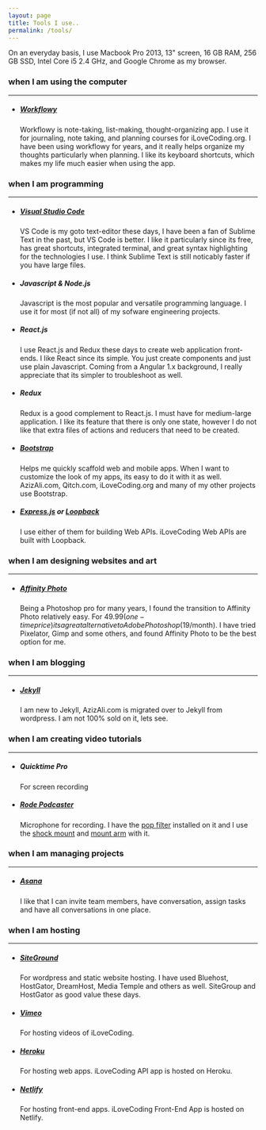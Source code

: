 ```yaml
---
layout: page
title: Tools I use..
permalink: /tools/
---
```


On an everyday basis, I use Macbook Pro 2013, 13" screen, 16 GB RAM, 256 GB SSD, Intel Core i5 2.4 GHz, and Google Chrome as my browser.

### when I am **using the computer**
---
- ##### [Workflowy](https://workflowy.com/)
  Workflowy is note-taking, list-making, thought-organizing app. I use it for journaling, note taking, and planning courses for iLoveCoding.org. I have been using workflowy for years, and it really helps organize my thoughts particularly when planning. I like its keyboard shortcuts, which makes my life much easier when using the app.

### when I am **programming**
---
- ##### [Visual Studio Code](https://code.visualstudio.com/)
  VS Code is my goto text-editor these days, I have been a fan of Sublime Text in the past, but VS Code is better. I like it particularly since its free, has great shortcuts, integrated terminal, and great syntax highlighting for the technologies I use. I think Sublime Text is still noticably faster if you have large files.

- ##### Javascript & Node.js
  Javascript is the most popular and versatile programming language. I use it for most (if not all) of my sofware engineering projects.

- ##### React.js
  I use React.js and Redux these days to create web application front-ends. I like React since its simple. You just create components and just use plain Javascript. Coming from a Angular 1.x background, I really appreciate that its simpler to troubleshoot as well.

- ##### Redux
  Redux is a good complement to React.js. I must have for medium-large application. I like its feature that there is only one state, however I do not like that extra files of actions and reducers that need to be created.

- ##### [Bootstrap](https://getbootstrap.com/)
  Helps me quickly scaffold web and mobile apps. When I want to customize the look of my apps, its easy to do it with it as well. AzizAli.com, Qitch.com, iLoveCoding.org and many of my other projects use Bootstrap.

- ##### [Express.js](https://expressjs.com) or [Loopback](https://loopback.io/)
  I use either of them for building Web APIs. iLoveCoding Web APIs are built with Loopback.

### when I am **designing websites and art**
---

- ##### [Affinity Photo](https://affinity.serif.com/en-us/photo/)
  Being a Photoshop pro for many years, I found the transition to Affinity Photo relatively easy. For $49.99 (one-time price) its a great alternative to Adobe Photoshop ($19/month). I have tried Pixelator, Gimp and some others, and found Affinity Photo to be the best option for me.

### when I am **blogging**
---

- ##### [Jekyll](https://jekyllrb.com/)
  I am new to Jekyll, AzizAli.com is migrated over to Jekyll from wordpress. I am not 100% sold on it, lets see.

### when I am **creating video tutorials**
---

- ##### Quicktime Pro
  For screen recording

- ##### [Rode Podcaster](https://www.amazon.com/Rode-Podcaster-USB-Dynamic-Microphone/dp/B000JM46FY)
  Microphone for recording. I have the [pop filter](https://www.amazon.com/Rode-WS2-Filter-Wind-Shield/dp/B0002DUVU4/ref=pd_lpo_vtph_267_lp_img_3?_encoding=UTF8&psc=1&refRID=DEJN5RE0KCJ97B6CFPKN) installed on it and I use the [shock mount](https://www.amazon.com/Rode-PSM-1-Shockmount-Podcaster/dp/B000WA8KYG/ref=pd_bxgy_267_img_2?_encoding=UTF8&pd_rd_i=B000WA8KYG&pd_rd_r=DEJN5RE0KCJ97B6CFPKN&pd_rd_w=Hn7XL&pd_rd_wg=qS8lJ&psc=1&refRID=DEJN5RE0KCJ97B6CFPKN) and [mount arm](https://www.amazon.com/RODE-Swivel-Mount-Studio-Microphone/dp/B001D7UYBO/ref=pd_bxgy_267_img_2?_encoding=UTF8&pd_rd_i=B001D7UYBO&pd_rd_r=KAKW9XM43HA1P6SPZ9FW&pd_rd_w=3ixig&pd_rd_wg=ctCb4&psc=1&refRID=KAKW9XM43HA1P6SPZ9FW) with it.

### when I am **managing projects**
---

- ##### [Asana](https://asana.com)
  I like that I can invite team members, have conversation, assign tasks and have all conversations in one place.

### when I am **hosting**
---

- ##### [SiteGround](https://siteground.com)
  For wordpress and static website hosting. I have used Bluehost, HostGator, DreamHost, Media Temple and others as well. SiteGroup and HostGator as good value these days.

- ##### [Vimeo](https://vimeo.com)
  For hosting videos of iLoveCoding.

- ##### [Heroku](https://heroku.com)
  For hosting web apps. iLoveCoding API app is hosted on Heroku.

- ##### [Netlify](https://netlify.com)
  For hosting front-end apps. iLoveCoding Front-End App is hosted on Netlify.